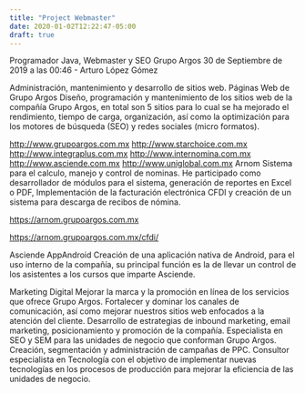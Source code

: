 ```yaml
---
title: "Project Webmaster"
date: 2020-01-02T12:22:47-05:00
draft: true
---
```


Programador Java, Webmaster y SEO Grupo Argos
30 de Septiembre de 2019 a las 00:46 - Arturo López Gómez

Administración, mantenimiento y desarrollo de sitios web.
Páginas Web de Grupo Argos
Diseño, programación y mantenimiento de los sitios web de la compañía Grupo Argos, en total son 5 sitios para lo cual se ha mejorado el rendimiento, tiempo de carga, organización, así como la optimización para los motores de búsqueda (SEO) y redes sociales (micro formatos).

http://www.grupoargos.com.mx
http://www.starchoice.com.mx
http://www.integraplus.com.mx
http://www.internomina.com.mx
http://www.asciende.com.mx
http://www.uniglobal.com.mx
Arnom
Sistema para el calculo, manejo y control de nominas. He participado como desarrollador de módulos para el sistema, generación de reportes en Excel o PDF, Implementación de la facturación electrónica CFDI y creación de un sistema para descarga de recibos de nómina.

https://arnom.grupoargos.com.mx

https://arnom.grupoargos.com.mx/cfdi/

Asciende AppAndroid
Creación de una aplicación nativa de Android, para el uso interno de la compañía, su principal función es la de llevar un control de los asistentes a los cursos que imparte Asciende.

Marketing Digital
Mejorar la marca y la promoción en línea de los servicios que ofrece Grupo Argos. Fortalecer y dominar los canales de comunicación, así como mejorar nuestros sitios web enfocados a la atención del cliente.
Desarrollo de estrategias de inbound marketing, email marketing, posicionamiento y promoción de la compañía.
Especialista en SEO y SEM para las unidades de negocio que conforman Grupo Argos. Creación, segmentación y administración de campañas de PPC.
Consultor especialista en Tecnología con el objetivo de implementar nuevas tecnologías en los procesos de producción para mejorar la eficiencia de las unidades de negocio.
